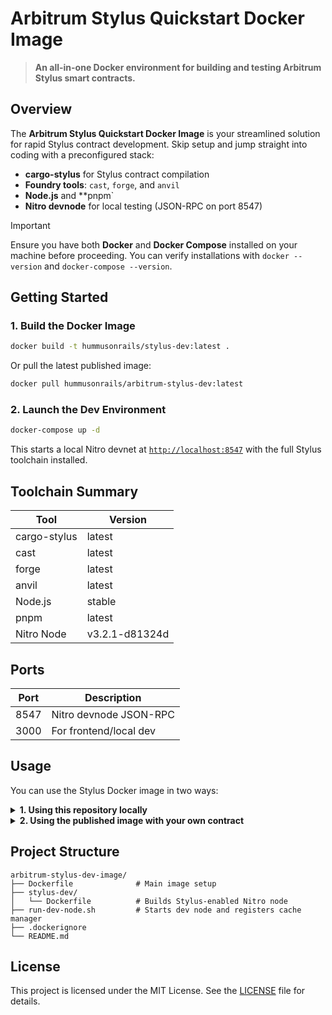 # Arbitrum Stylus Quickstart Docker Image

> **An all-in-one Docker environment for building and testing Arbitrum Stylus smart contracts.**

## Overview

The **Arbitrum Stylus Quickstart Docker Image** is your streamlined solution for rapid Stylus contract development. Skip setup and jump straight into coding with a preconfigured stack:

- **cargo-stylus** for Stylus contract compilation
- **Foundry tools**: `cast`, `forge`, and `anvil`
- **Node.js** and **pnpm`
- **Nitro devnode** for local testing (JSON-RPC on port 8547)

> [!IMPORTANT]
> Ensure you have both **Docker** and **Docker Compose** installed on your machine before proceeding. You can verify installations with `docker --version` and `docker-compose --version`.

## Getting Started

### 1. Build the Docker Image

```sh
docker build -t hummusonrails/stylus-dev:latest .
```

Or pull the latest published image:

```sh
docker pull hummusonrails/arbitrum-stylus-dev:latest
```

### 2. Launch the Dev Environment

```sh
docker-compose up -d
```

This starts a local Nitro devnet at [`http://localhost:8547`](http://localhost:8547) with the full Stylus toolchain installed.

## Toolchain Summary

| Tool           | Version        |
| -------------- | -------------- |
| cargo-stylus   | latest         |
| cast           | latest         |
| forge          | latest         |
| anvil          | latest         |
| Node.js        | stable         |
| pnpm           | latest         |
| Nitro Node     | v3.2.1-d81324d |

## Ports

| Port  | Description                |
|-------|----------------------------|
| 8547  | Nitro devnode JSON-RPC     |
| 3000  | For frontend/local dev     |

## Usage

You can use the Stylus Docker image in two ways:

<details>
<summary><strong>1. Using this repository locally</strong></summary>

1. Place your Stylus contract(s) in the same folder as the provided <code>docker-compose.yml</code>.
2. Start the environment:

    ```sh
    docker-compose up -d
    docker exec -it stylus-dev bash
    ```

3. Your local project directory is mounted at <code>/workspace</code> inside the container. To build your contract:

    ```sh
    cd /workspace  # already the working directory
    cargo-stylus build
    ```

> [!TIP]
> Any changes you make to your local files are instantly available inside the container thanks to the mounted volume.

</details>

<details>
<summary><strong>2. Using the published image with your own contract</strong></summary>

1. Copy the example Compose file into your Stylus contract project root:

    [examples/docker-compose.yml](./examples/docker-compose.yml)

2. Edit the image reference if needed (e.g., <code>ghcr.io/yourorg/arbitrum-stylus-dev:latest</code>).
3. Start the environment:

    ```sh
    docker-compose up -d
    docker exec -it stylus-dev bash
    ```

4. Your project directory is mounted into <code>/workspace</code> in the container. Run your Stylus build commands (such as <code>cargo stylus build</code>) from there.

> [!TIP]
> Use `cargo-stylus` directly from the command line inside the container, for example: `cargo-stylus build`.

</details>

## Project Structure

```text
arbitrum-stylus-dev-image/
├── Dockerfile              # Main image setup
├── stylus-dev/
│   └── Dockerfile          # Builds Stylus-enabled Nitro node
├── run-dev-node.sh         # Starts dev node and registers cache manager
├── .dockerignore
└── README.md
```

## License

This project is licensed under the MIT License. See the [LICENSE](LICENSE) file for details.
